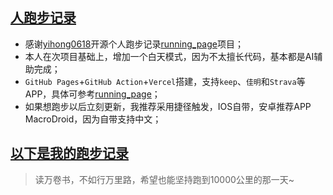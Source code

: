 ## [人跑步记录](https://run.coutures.top/)
* 感谢[yihong0618](https://github.com/yihong0618)开源个人跑步记录[running_page](https://github.com/yihong0618/running_page)项目；
* 本人在次项目基础上，增加一个白天模式，因为不太擅长代码，基本都是AI辅助完成；
* `GitHub Pages`+`GitHub Action`+`Vercel`搭建，支持`keep`、`佳明`和`Strava`等APP，具体可参考[running_page](https://github.com/yihong0618/running_page)；
* 如果想跑步以后立刻更新，我推荐采用捷径触发，IOS自带，安卓推荐APP MacroDroid，因为自带支持中文；

## [以下是我的跑步记录](https://run.coutures.top/)  
>读万卷书，不如行万里路，希望也能坚持跑到10000公里的那一天~

